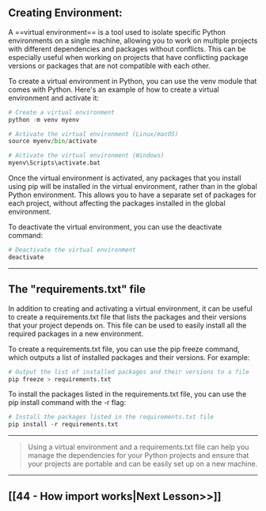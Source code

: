 ## Creating Environment:

A ==virtual environment== is a tool used to isolate specific Python environments on a single machine, allowing you to work on multiple projects with different dependencies and packages without conflicts. This can be especially useful when working on projects that have conflicting package versions or packages that are not compatible with each other.

To create a virtual environment in Python, you can use the venv module that comes with Python. Here's an example of how to create a virtual environment and activate it:

```python
# Create a virtual environment
python -m venv myenv

# Activate the virtual environment (Linux/macOS)
source myenv/bin/activate

# Activate the virtual environment (Windows)
myenv\Scripts\activate.bat
```

Once the virtual environment is activated, any packages that you install using pip will be installed in the virtual environment, rather than in the global Python environment. This allows you to have a separate set of packages for each project, without affecting the packages installed in the global environment.

To deactivate the virtual environment, you can use the deactivate command:
 ```python
# Deactivate the virtual environment
deactivate

```
---
## The "requirements.txt" file

In addition to creating and activating a virtual environment, it can be useful to create a requirements.txt file that lists the packages and their versions that your project depends on. This file can be used to easily install all the required packages in a new environment.

To create a requirements.txt file, you can use the pip freeze command, which outputs a list of installed packages and their versions. For example:

```python
# Output the list of installed packages and their versions to a file
pip freeze > requirements.txt
``` 
To install the packages listed in the requirements.txt file, you can use the pip install command with the -r flag:

```python
# Install the packages listed in the requirements.txt file
pip install -r requirements.txt
```
---
>Using a virtual environment and a requirements.txt file can help you manage the dependencies for your Python projects and ensure that your projects are portable and can be easily set up on a new machine.


---

## [[44 - How import works|Next Lesson>>]]